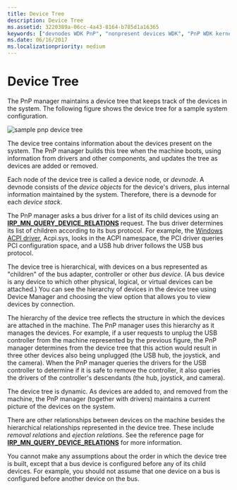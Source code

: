 ```yaml
---
title: Device Tree
description: Device Tree
ms.assetid: 3220389a-06cc-4a43-8164-b785d1a16365
keywords: ["devnodes WDK PnP", "nonpresent devices WDK", "PnP WDK kernel , device trees", "Plug and Play WDK kernel , device trees", "removal relations WDK PnP", "ejection relations WDK PnP", "device trees WDK PnP", "trees WDK PnP", "device nodes WDK PnP", "child devices WDK PnP", "hierarchy WDK PnP", "relationships WDK PnP"]
ms.date: 06/16/2017
ms.localizationpriority: medium
---
```


# Device Tree





The PnP manager maintains a device tree that keeps track of the devices in the system. The following figure shows the device tree for a sample system configuration.

![sample pnp device tree](images/devtree.png)

The device tree contains information about the devices present on the system. The PnP manager builds this tree when the machine boots, using information from drivers and other components, and updates the tree as devices are added or removed.

Each node of the device tree is called a device node, or *devnode*. A devnode consists of the *device objects* for the device's drivers, plus internal information maintained by the system. Therefore, there is a devnode for each *device stack*.

The PnP manager asks a bus driver for a list of its child devices using an [**IRP\_MN\_QUERY\_DEVICE\_RELATIONS**](./irp-mn-query-device-relations.md) request. The bus driver determines its list of children according to its bus protocol. For example, the [Windows ACPI driver](acpi-driver.md), Acpi.sys, looks in the ACPI namespace, the PCI driver queries PCI configuration space, and a USB hub driver follows the USB bus protocol.

The device tree is hierarchical, with devices on a bus represented as "children" of the bus adapter, controller or other *bus device*. (A bus device is any device to which other physical, logical, or virtual devices can be attached.) You can see the hierarchy of devices in the device tree using Device Manager and choosing the view option that allows you to view devices by connection.

The hierarchy of the device tree reflects the structure in which the devices are attached in the machine. The PnP manager uses this hierarchy as it manages the devices. For example, if a user requests to unplug the USB controller from the machine represented by the previous figure, the PnP manager determines from the device tree that this action would result in three other devices also being unplugged (the USB hub, the joystick, and the camera). When the PnP manager queries the drivers for the USB controller to determine if it is safe to remove the controller, it also queries the drivers of the controller's descendants (the hub, joystick, and camera).

The device tree is dynamic. As devices are added to, and removed from the machine, the PnP manager (together with drivers) maintains a current picture of the devices on the system.

There are other relationships between devices on the machine besides the hierarchical relationships represented in the device tree. These include *removal relations* and *ejection relations*. See the reference page for [**IRP\_MN\_QUERY\_DEVICE\_RELATIONS**](./irp-mn-query-device-relations.md) for more information.

You cannot make any assumptions about the order in which the device tree is built, except that a bus device is configured before any of its child devices. For example, you should not assume that one device on a bus is configured before another device on the bus.

 

